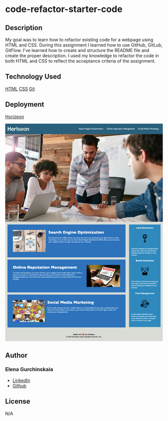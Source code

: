 # code-refactor-starter-code

## Description

My goal was to learn how to refactor existing code for a webpage using HTML and CSS.
During this assignment I learned how to use GitHub, GitLub, GitFlow. I've learned how to create and structure the README file and create the proper description. I used my knowledge to refactor the code in both HTML and CSS to reflect the acceptance criteria of the assignment. 

## Technology Used 


[HTML](<!--https://developer.mozilla.org/en-US/docs/Web/HTML-->)
[CSS](<!--https://developer.mozilla.org/en-US/docs/Web/CSS-->)
[Git](<!--https://git-scm.com-->)

## Deployment 

[Horizeon](https://elenagurchinskaia.github.io/horizeon-customer-site/)

![alt text](assets/images/screencapture-file-Users-elena-bootcamp-horizeon-customer-site-index-html-2023-06-23-20_37_48.png)

## Author 

### Elena Gurchinskaia


* [LinkedIn](https://www.linkedin.com/in/elena-gurchinskaia-4969ab104/)
* [Github](https://github.com/elenagurchinskaia/)

## License

N/A